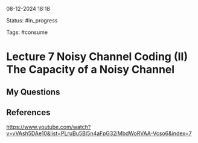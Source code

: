 

08-12-2024 18:18

Status: #in_progress

Tags: #consume

# Lecture 7 Noisy Channel Coding (II) The Capacity of a Noisy Channel



## My Questions


## References

https://www.youtube.com/watch?v=vVAsh5DAe10&list=PLruBu5BI5n4aFpG32iMbdWoRVAA-Vcso6&index=7